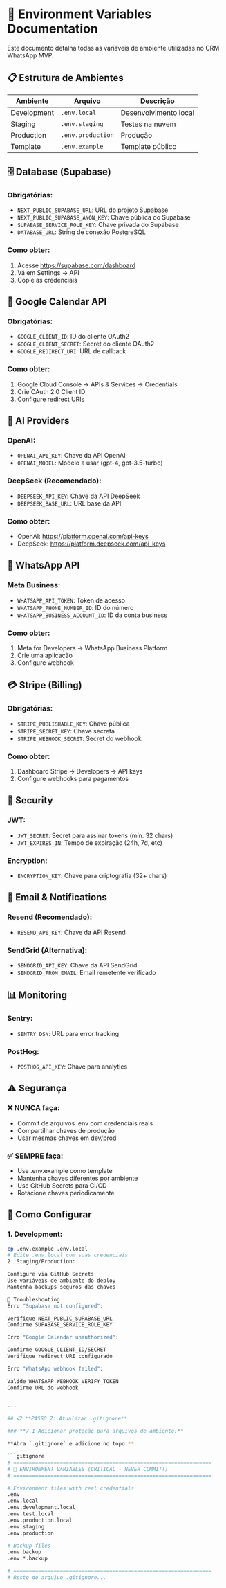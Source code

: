 # 🔧 Environment Variables Documentation

Este documento detalha todas as variáveis de ambiente utilizadas no CRM WhatsApp MVP.

## 📋 Estrutura de Ambientes

| Ambiente | Arquivo | Descrição |
|----------|---------|-----------|
| Development | `.env.local` | Desenvolvimento local |
| Staging | `.env.staging` | Testes na nuvem |
| Production | `.env.production` | Produção |
| Template | `.env.example` | Template público |

## 🗄️ Database (Supabase)

### Obrigatórias:
- `NEXT_PUBLIC_SUPABASE_URL`: URL do projeto Supabase
- `NEXT_PUBLIC_SUPABASE_ANON_KEY`: Chave pública do Supabase
- `SUPABASE_SERVICE_ROLE_KEY`: Chave privada do Supabase
- `DATABASE_URL`: String de conexão PostgreSQL

### Como obter:
1. Acesse https://supabase.com/dashboard
2. Vá em Settings → API
3. Copie as credenciais

## 📅 Google Calendar API

### Obrigatórias:
- `GOOGLE_CLIENT_ID`: ID do cliente OAuth2
- `GOOGLE_CLIENT_SECRET`: Secret do cliente OAuth2
- `GOOGLE_REDIRECT_URI`: URL de callback

### Como obter:
1. Google Cloud Console → APIs & Services → Credentials
2. Crie OAuth 2.0 Client ID
3. Configure redirect URIs

## 🤖 AI Providers

### OpenAI:
- `OPENAI_API_KEY`: Chave da API OpenAI
- `OPENAI_MODEL`: Modelo a usar (gpt-4, gpt-3.5-turbo)

### DeepSeek (Recomendado):
- `DEEPSEEK_API_KEY`: Chave da API DeepSeek
- `DEEPSEEK_BASE_URL`: URL base da API

### Como obter:
- OpenAI: https://platform.openai.com/api-keys
- DeepSeek: https://platform.deepseek.com/api_keys

## 📱 WhatsApp API

### Meta Business:
- `WHATSAPP_API_TOKEN`: Token de acesso
- `WHATSAPP_PHONE_NUMBER_ID`: ID do número
- `WHATSAPP_BUSINESS_ACCOUNT_ID`: ID da conta business

### Como obter:
1. Meta for Developers → WhatsApp Business Platform
2. Crie uma aplicação
3. Configure webhook

## 💳 Stripe (Billing)

### Obrigatórias:
- `STRIPE_PUBLISHABLE_KEY`: Chave pública
- `STRIPE_SECRET_KEY`: Chave secreta
- `STRIPE_WEBHOOK_SECRET`: Secret do webhook

### Como obter:
1. Dashboard Stripe → Developers → API keys
2. Configure webhooks para pagamentos

## 🔐 Security

### JWT:
- `JWT_SECRET`: Secret para assinar tokens (mín. 32 chars)
- `JWT_EXPIRES_IN`: Tempo de expiração (24h, 7d, etc)

### Encryption:
- `ENCRYPTION_KEY`: Chave para criptografia (32+ chars)

## 📧 Email & Notifications

### Resend (Recomendado):
- `RESEND_API_KEY`: Chave da API Resend

### SendGrid (Alternativa):
- `SENDGRID_API_KEY`: Chave da API SendGrid
- `SENDGRID_FROM_EMAIL`: Email remetente verificado

## 📊 Monitoring

### Sentry:
- `SENTRY_DSN`: URL para error tracking

### PostHog:
- `POSTHOG_API_KEY`: Chave para analytics

## ⚠️ Segurança

### ❌ NUNCA faça:
- Commit de arquivos .env com credenciais reais
- Compartilhar chaves de produção
- Usar mesmas chaves em dev/prod

### ✅ SEMPRE faça:
- Use .env.example como template
- Mantenha chaves diferentes por ambiente
- Use GitHub Secrets para CI/CD
- Rotacione chaves periodicamente

## 🔄 Como Configurar

### 1. Development:
```bash
cp .env.example .env.local
# Edite .env.local com suas credenciais
2. Staging/Production:

Configure via GitHub Secrets
Use variáveis de ambiente do deploy
Mantenha backups seguros das chaves

🚨 Troubleshooting
Erro "Supabase not configured":

Verifique NEXT_PUBLIC_SUPABASE_URL
Confirme SUPABASE_SERVICE_ROLE_KEY

Erro "Google Calendar unauthorized":

Confirme GOOGLE_CLIENT_ID/SECRET
Verifique redirect URI configurado

Erro "WhatsApp webhook failed":

Valide WHATSAPP_WEBHOOK_VERIFY_TOKEN
Confirme URL do webhook


---

## 📋 **PASSO 7: Atualizar .gitignore**

### **7.1 Adicionar proteção para arquivos de ambiente:**

**Abra `.gitignore` e adicione no topo:**

```gitignore
# ================================================================
# 🔐 ENVIRONMENT VARIABLES (CRITICAL - NEVER COMMIT!)
# ================================================================

# Environment files with real credentials
.env
.env.local
.env.development.local
.env.test.local
.env.production.local
.env.staging
.env.production

# Backup files
.env.backup
.env.*.backup

# ================================================================
# Resto do arquivo .gitignore...